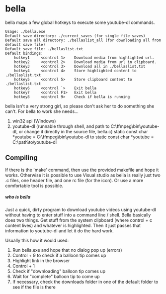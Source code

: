 # bella
bella maps a few global hotkeys to execute some youtube-dl commands.

    Usage: ./bella.exe 
    Default save directory: ./current_saves (for single file saves)
    Default save all directory: ./bellaslist_all (for downloading all from default save file)
    Default save file: ./bellaslist.txt
    Default bindings:
        hotkey1     <control 1>    Download media from highlighted url.
        hotkey2     <control 2>    Download media from url in clipboard.
        hotkey3     <control 3>    Download all in ./bellaslist.txt
        hotkey4     <control 4>    Store highlighted content to ./bellaslist.txt
        hotkey5     <control 5>    Store clipboard content to ./bellaslist.txt
        hotkey6     <control `>    Exit bella
        hotkey7     <control F1>   Exit bella
        hotkey8     <control 9>    Check if bella is running 

bella isn't a very strong girl, so please don't ask her to do something she can't. 
For bella to work she needs...
1. win32 api (Windows)
2. youtube-dl (runnable through shell, and path to C:\ffmpeg\bin\youtube-dl, 
or change it directly in the source file, bella.c)
    static const char *youtube = C:\\ffmpeg\\bin\\youtube-dl
to
    static const char *youtube = C:\\path\\to\\youtube-dl

## Compiling
If there is the 'make' command, then use the provided makefile and hope it works.
Otherwise it is possible to use Visual studio as bella is really just two .c files, one header file, and one rc file (for the icon).
Or use a more comfortable tool is possible.

##### who is bella
Just a quick, dirty program to download youtube videos using youtube-dl without having to enter
stuff into a command line / shell. Bella basically does two things. Get stuff from the system clipboard
(where control + c content lives) and whatever is highlighted. Then it just passes that information to 
youtube-dl and let it do the hard work.

Usually this how it would used:
1. Run bella.exe and hope that no dialog pop up (errors)
2. Control + 9 to check if a balloon tip comes up
3. Highlight link in the browser
4. Control + 1
5. Check if "downloading" balloon tip comes up
6. Wait for "complete" balloon tip to come up
7. If necessary, check the downloads folder in one of the default folder to see if the file is there
